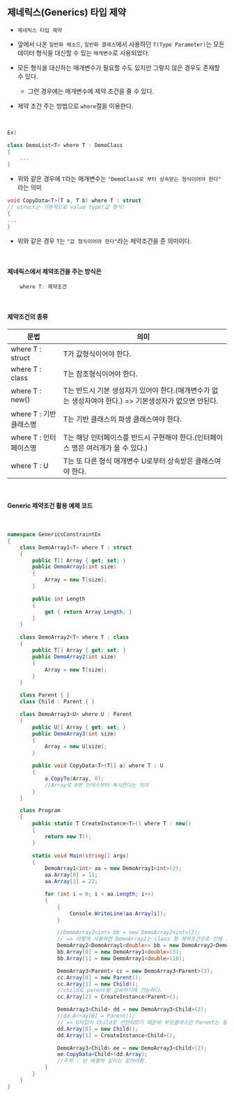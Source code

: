 ## 제네릭스(Generics) 타입 제약

- `제네릭스 타입 제약`

- 앞에서 나온 `일반화 메소드`, `일반화 클래스`에서 사용하던 `T(Type Parameter)`는 모든 데이터 형식을 대신할 수 있는 `매개변수`로 사용되었다.

- 모든 형식을 대신하는 매개변수가 필요할 수도 있지만 그렇지 않은 경우도 존재할 수 있다. 
    - 그런 경우에는 매개변수에 제약 조건을 줄 수 있다.

- 제약 조건 주는 방법으로 `where`절을 이용한다.

<br />

```csharp
Ex) 

class DemoList<T> where T : DemoClass 
{
    ...
}
```

- 위와 같은 경우에 `T`라는 매개변수는 `"DemoClass로 부터 상속받는 형식이어야 한다"` 라는 의미

```csharp
void CopyData<T>(T a, T b) where T : struct 
// struct는 기본적으로 value type(값 형식)
{
...
}
```
- 위와 같은 경우 `T`는 `"값 형식이어야 한다"`라는 제약조건을 준 의미이다.

<br />

#### 제네릭스에서 제약조건을 주는 방식은 
```csharp
    where T: 제약조건
```

<br />

#### 제약조건의 종류 

|문법 | 의미|
|----------|----|
|where T : struct | T가 값형식이어야 한다.|
|where T : class | T는 참조형식이어야 한다.|
|where T : new() | T는 반드시 기본 생성자가 있어야 한다.(매개변수가 없는 생성자여야 한다.) => 기본생성자가 없으면 안된다.|
|where T : 기반클래스명 | T는 기반 클래스의 파생 클래스여야 한다.|
|where T : 인터페이스명 | T는 해당 인터페이스를 반드시 구현해야 한다.(인터페이스 명은 여러개가 올 수 있다.)|
|where T : U           | T는 또 다른 형식 매개변수 U로부터 상속받은 클래스여야 한다.|

<br />

#### Generic 제약조건 활용 예제 코드

<br />

```csharp
namespace GenericsConstraintEx
{
    class DemoArray1<T> where T : struct
    {
        public T[] Array { get; set; }
        public DemoArray1(int size)
        {
            Array = new T[size];
        }

        public int Length
        {
            get { return Array.Length; }
        }
    }

    class DemoArray2<T> where T : class
    {
        public T[] Array { get; set; }
        public DemoArray2(int size)
        {
            Array = new T[size];
        }
    }

    class Parent { }
    class Child : Parent { }

    class DemoArray3<U> where U : Parent
    {
        public U[] Array { get; set; }
        public DemoArray3(int size)
        {
            Array = new U[size];
        }

        public void CopyData<T>(T[] a) where T : U
        {
            a.CopyTo(Array, 0);
            //Array로 0번 인덱스부터 복사한다는 의미
        }
    }

    class Program
    {
        public static T CreateInstance<T>() where T : new()
        {
            return new T();
        }

        static void Main(string[] args)
        {
            DemoArray1<int> aa = new DemoArray1<int>(2);
            aa.Array[0] = 11;
            aa.Array[1] = 22;

            for (int i = 0; i < aa.Length; i++)
            {
                {
                    Console.WriteLine(aa.Array[i]);
                }

                //DemoArray2<int> bb = new DemoArray2<int>(2); 
                // => 이렇게 사용하면 DemoArray2는 class 형 제약조건으로 인해 오류가 발생한다.
                DemoArray2<DemoArray1<double>> bb = new DemoArray2<DemoArray1<double>>(2);
                bb.Array[0] = new DemoArray1<double>(3);
                bb.Array[1] = new DemoArray1<double>(10);

                DemoArray3<Parent> cc = new DemoArray3<Parent>(3);
                cc.Array[0] = new Parent();
                cc.Array[1] = new Child(); 
                //child도 parent를 상속하기에 가능하다.
                cc.Array[2] = CreateInstance<Parent>();

                DemoArray3<Child> dd = new DemoArray3<Child>(2);
                //dd.Array[0] = Parent(); 
                // => U타입이 Child로 선언되었기 때문에 부모클래스인 Parent는 들어갈 수 없다.
                dd.Array[0] = new Child();
                dd.Array[1] = CreateInstance<Child>();

                DemoArray3<Child> ee = new DemoArray3<Child>(2);
                ee.CopyData<Child>(dd.Array);
                //주의 : 단 배열의 길이는 같아야함.
            }
        }
    }
}
```